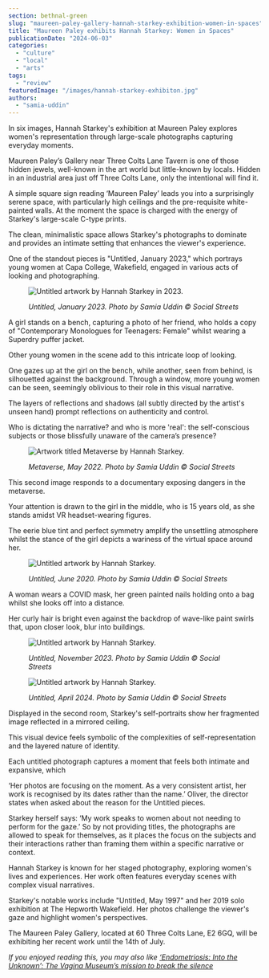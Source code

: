 ```yaml
---
section: bethnal-green
slug: "maureen-paley-gallery-hannah-starkey-exhibition-women-in-spaces"
title: "Maureen Paley exhibits Hannah Starkey: Women in Spaces"
publicationDate: "2024-06-03"
categories: 
  - "culture"
  - "local"
  - "arts"
tags: 
  - "review"
featuredImage: "/images/hannah-starkey-exhibiton.jpg"
authors: 
  - "samia-uddin"
---
```


In six images, Hannah Starkey's exhibition at Maureen Paley explores women's representation through large-scale photographs capturing everyday moments.

Maureen Paley’s Gallery near Three Colts Lane Tavern is one of those hidden jewels, well-known in the art world but little-known by locals. Hidden in an industrial area just off Three Colts Lane, only the intentional will find it. 

A simple square sign reading ‘Maureen Paley’ leads you into a surprisingly serene space, with particularly high ceilings and the pre-requisite white-painted walls. At the moment the space is charged with the energy of Starkey's large-scale C-type prints.

The clean, minimalistic space allows Starkey's photographs to dominate and provides an intimate setting that enhances the viewer's experience. 

One of the standout pieces is "Untitled, January 2023," which portrays young women at Capa College, Wakefield, engaged in various acts of looking and photographing.

<figure>

![Untitled artwork by Hannah Starkey in 2023.](/images/untitled-hannah-starkey-january-2023.jpg)

<figcaption>

_Untitled, January 2023. Photo by Samia Uddin © Social Streets_

</figcaption>

</figure>

A girl stands on a bench, capturing a photo of her friend, who holds a copy of "Contemporary Monologues for Teenagers: Female" whilst wearing a Superdry puffer jacket. 

Other young women in the scene add to this intricate loop of looking. 

One gazes up at the girl on the bench, while another, seen from behind, is silhouetted against the background. Through a window, more young women can be seen, seemingly oblivious to their role in this visual narrative. 

The layers of reflections and shadows (all subtly directed by the artist's unseen hand) prompt reflections on authenticity and control.

Who is dictating the narrative? and who is more 'real': the self-conscious subjects or those blissfully unaware of the camera’s presence?

<figure>

![Artwork titled Metaverse by Hannah Starkey.](/images/metaverse-hannah-starkey.jpg)

<figcaption>

_Metaverse, May 2022. Photo by Samia Uddin © Social Streets_

</figcaption>

</figure>

This second image responds to a documentary exposing dangers in the metaverse. 

Your attention is drawn to the girl in the middle, who is 15 years old, as she stands amidst VR headset-wearing figures. 

The eerie blue tint and perfect symmetry amplify the unsettling atmosphere whilst the stance of the girl depicts a wariness of the virtual space around her.

<figure>

![Untitled artwork by Hannah Starkey.](/images/untitled-hannah-starkey-2020.jpg)

<figcaption>

_Untitled, June 2020. Photo by Samia Uddin © Social Streets_

</figcaption>

</figure>

A woman wears a COVID mask, her green painted nails holding onto a bag whilst she looks off into a distance. 

Her curly hair is bright even against the backdrop of wave-like paint swirls that, upon closer look, blur into buildings.

<figure>

![Untitled artwork by Hannah Starkey.](/images/untitled-hannah-starkey-november-2023.jpg)

<figcaption>

_Untitled, November 2023. Photo by Samia Uddin © Social Streets_

</figcaption>

</figure>

<figure>

![Untitled artwork by Hannah Starkey.](/images/untitled-hannah-starkey-april-2023.jpg)

<figcaption>

_Untitled, April 2024. Photo by Samia Uddin © Social Streets_

</figcaption>

</figure>

Displayed in the second room, Starkey's self-portraits show her fragmented image reflected in a mirrored ceiling. 

This visual device feels symbolic of the complexities of self-representation and the layered nature of identity.

Each untitled photograph captures a moment that feels both intimate and expansive, which 

‘Her photos are focusing on the moment. As a very consistent artist, her work is recognised by its dates rather than the name.’ Oliver, the director states when asked about the reason for the Untitled pieces.

Starkey herself says: ‘My work speaks to women about not needing to perform for the gaze.’ So by not providing titles, the photographs are allowed to speak for themselves, as it places the focus on the subjects and their interactions rather than framing them within a specific narrative or context.

Hannah Starkey is known for her staged photography, exploring women's lives and experiences. Her work often features everyday scenes with complex visual narratives.

Starkey's notable works include "Untitled, May 1997" and her 2019 solo exhibition at The Hepworth Wakefield. Her photos challenge the viewer's gaze and highlight women's perspectives.

The Maureen Paley Gallery, located at 60 Three Colts Lane, E2 6GQ, will be exhibiting her recent work until the 14th of July.

  
_If you enjoyed reading this, you may also like_ [_‘Endometriosis: Into the Unknown’: The Vagina Museum’s mission to break the silence_](https://bethnalgreenlondon.co.uk/endometriosis-exhibition-vagina-museum-review/)

